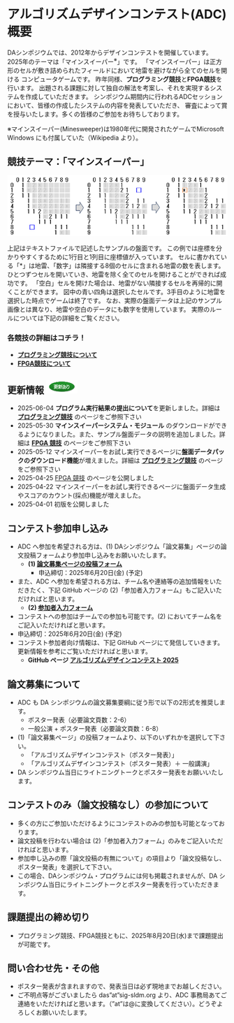 <script type="text/x-mathjax-config">MathJax.Hub.Config({tex2jax:{inlineMath:[['\$','\$'],['\\(','\\)']],processEscapes:true},CommonHTML: {matchFontHeight:false}});</script>
<script type="text/javascript" async src="https://cdnjs.cloudflare.com/ajax/libs/mathjax/2.7.1/MathJax.js?config=TeX-MML-AM_CHTML"></script>


# アルゴリズムデザインコンテスト(ADC)概要

DAシンポジウムでは、2012年からデザインコンテストを開催しています。
2025年のテーマは「マインスイーパー<sup>※</sup>」です。
「マインスイーパー」は正方形のセルが敷き詰められたフィールドにおいて地雷を避けながら全てのセルを開ける
コンピュータゲームです。
昨年同様、**プログラミング競技**と**FPGA競技**を行います。
出題される課題に対して独自の解法を考案し、それを実現するシステムを作成していただきます。
シンポジウム期間内に行われるADCセッションにおいて、皆様の作成したシステムの内容を発表していただき、
審査によって賞を授与いたします。多くの皆様のご参加をお待ちしております。

※マインスイーパー(Minesweeper)は1980年代に開発されたゲームでMicrosoft Windows にも付属していた（Wikipedia より）。

## 競技テーマ：「マインスイーパー」
![3-step-flow](images/ms_flow3.PNG)

上記はテキストファイルで記述したサンプルの盤面です。
この例では座標を分かりやすくするために1行目と1列目に座標値が入っています。
セルに書かれている「*」は地雷、「数字」は隣接する8個のセルに含まれる地雷の数を表します。
ひとつずつセルを開いていき、地雷を除く全てのセルを開けることができれば成功です。
「空白」セルを開けた場合は、地雷がない隣接するセルを再帰的に開くことができます。
図中の青い四角は選択したセルです。3手目のように地雷を選択した時点でゲームは終了です。
なお、実際の盤面データは上記のサンプル画像とは異なり、地雷や空白のデータにも数字を使用しています。
実際のルールについては下記の詳細をご覧ください。

### 各競技の詳細はコチラ！
- **[プログラミング競技について](programming.html)**
- **[FPGA競技について](fpga.html)**

## 更新情報 ![更新](images/update.PNG)
- 2025-06-04 **プログラム実行結果の提出について**を更新しました。詳細は **[プログラミング競技](programming.html)** のページをご参照下さい
- 2025-05-30 **マインスイーパーシステム・モジュール** のダウンロードができるようになりました。また、サンプル盤面データの説明を追加しました。詳細は **[FPGA 競技](fpga.html)** のページをご参照下さい
- 2025-05-12 マインスイーパーをお試し実行できるページに**盤面データパックのダウンロード機能**が増えました。詳細は **[プログラミング競技](programming.html)** のページをご参照下さい
- 2025-04-25 [FPGA 競技](fpga.html) のページを公開しました
- 2025-04-22 マインスイーパーをお試し実行できるページに盤面データ生成やスコアのカウント(採点)機能が増えました。
- 2025-04-01 初版を公開しました

## コンテスト参加申し込み

- ADC へ参加を希望される方は、(1) DAシンポジウム「論文募集」ページの論文投稿フォームより参加申し込みをお願いいたします。
  - **(1) [論文募集ページの投稿フォーム](http://www.sig-sldm.org/das/CFP.html)** 
     - 申込締切：2025年6月20日(金) (予定)
- また、ADC へ参加を希望される方は、チーム名や連絡等の追加情報をいただきたく、下記 GitHub ページの (2)「参加者入力フォーム」もご記入いただければと思います。
  - **(2) [参加者入力フォーム](https://docs.google.com/forms/d/e/1FAIpQLSfbciewyNyLX1NT-Bf8tRg1Y8yI8qc3__4G5I58hR3xoZP96A/viewform?usp=header)**
- コンテストへの参加はチームでの参加も可能です。(2) においてチーム名をご記入いただければと思います。
- 申込締切：2025年6月20日(金) (予定)
- コンテスト参加者向け情報は、下記 GitHub ページにて発信していきます。更新情報を参考にご覧いただければと思います。
  - **GitHub ページ [アルゴリズムデザインコンテスト 2025](https://dasadc.github.io/adc2025)**

## 論文募集について
  - ADC も DA シンポジウムの論文募集要綱に従う形で以下の2形式を推奨します。
    - ポスター発表（必要論文頁数：2-6）
    - 一般公演 + ポスター発表（必要論文頁数：6-8）
  - (1)「論文募集ページ」の投稿フォームより、以下のいずれかを選択して下さい。
    - 「アルゴリズムデザインコンテスト（ポスター発表）」
    - 「アルゴリズムデザインコンテスト（ポスター発表）＋ 一般講演」
  - DA シンポジウム当日にライトニングトークとポスター発表をお願いいたします。

## コンテストのみ（論文投稿なし）の参加について
  - 多くの方にご参加いただけるようにコンテストのみの参加も可能となっております。
  - 論文投稿を行わない場合は (2)「参加者入力フォーム」のみをご記入いただければと思います。
  - 参加申し込みの際「論文投稿の有無について」の項目より「論文投稿なし、ポスター発表」を選択して下さい。
  - この場合、DAシンポジウム・プログラムには何も掲載されませんが、DA シンポジウム当日にライトニングトークとポスター発表を行っていただきます。
  
## 課題提出の締め切り
- プログラミング競技、FPGA競技ともに、2025年8月20日(水)まで課題提出が可能です。

## 問い合わせ先・その他
- ポスター発表が含まれますので、発表当日は必ず現地までお越しください。
- ご不明点等がございましたら das”at”sig-sldm.org より、ADC 事務局あてご連絡をいただければと思います。（”at”は@に変換してください）。どうぞよろしくお願いいたします。
